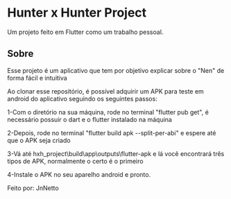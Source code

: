 # Hunter x Hunter Project

Um projeto feito em Flutter como um trabalho pessoal.

## Sobre

Esse projeto é um aplicativo que tem por objetivo explicar sobre o "Nen" de forma fácil e intuitiva

Ao clonar esse repositório, é possível adquirir um APK para teste em android do aplicativo seguindo os seguintes passos:

1-Com o diretório na sua máquina, rode no terminal "flutter pub get", é necessário possuir o dart e o flutter instalado na máquina

2-Depois, rode no terminal "flutter build apk --split-per-abi" e espere até que o APK seja criado

3-Vá até hxh_project\build\app\outputs\flutter-apk e lá você encontrará três tipos de APK, normalmente o certo é o primeiro

4-Instale o APK no seu aparelho android e pronto.

Feito por: JnNetto
